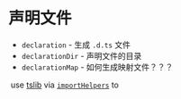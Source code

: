 # 声明文件

- `declaration` - 生成 `.d.ts` 文件
- `declarationDir` - 声明文件的目录
- `declarationMap` - 如何生成映射文件？？？

 use [tslib](https://www.npmjs.com/package/tslib) via [`importHelpers`](https://www.typescriptlang.org/tsconfig/#importHelpers) to